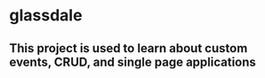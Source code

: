 # glassdale

## This project is used to learn about custom events, CRUD, and single page applications